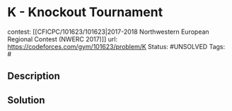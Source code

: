 # K - Knockout Tournament

contest: [[CFICPC/101623/101623|2017-2018 Northwestern European Regional Contest (NWERC 2017)]]
url: https://codeforces.com/gym/101623/problem/K
Status: #UNSOLVED
Tags: #

## Description

## Solution

